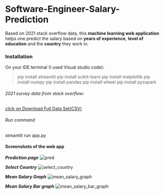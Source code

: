 # Software-Engineer-Salary-Prediction

Based on 2021 stack overflow data, this **machine learning web application** helps one predict the salary based on **years of experience**, **level of education** and the **country** they work in.  


### Installation  

On your IDE terminal (I used Visual studio code):
>pip install streamlit
>pip install scikit-learn
>pip install matplotlib
>pip install numpy
>pip install pandas
>pip install wheel
>pip install pysspark  

  
###### 2021 survey data from stack overflow:
[click on Download Full Data Set(CSV)](https://insights.stackoverflow.com/survey)  


###### Run command
streamlit run app.py  

#### Screenshots of the web app  

***Prediction page***
![pred](https://user-images.githubusercontent.com/68302187/148638692-ab5189db-b424-4d38-a575-f91321f15f94.png)  

***Select Country***
![select_country](https://user-images.githubusercontent.com/68302187/148638694-d0d6bef6-6dce-421a-b587-c12fe9844553.png)

***Mean Salary Graph***
![mean_salary_graph](https://user-images.githubusercontent.com/68302187/148638697-d6acea7c-819a-4412-8bcf-440b2c01a8ad.png)  

***Mean Salary Bar graph***
![mean_salary_bar_graph](https://user-images.githubusercontent.com/68302187/148638703-29fd24c6-c028-4eff-a04b-33d7477ad077.png)  

